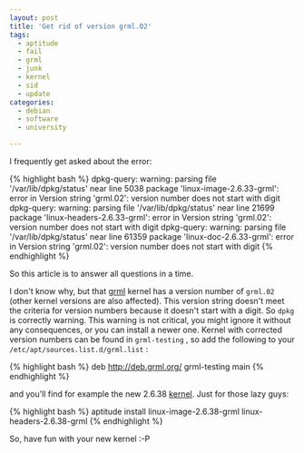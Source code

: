 ```yaml
---
layout: post
title: 'Get rid of version grml.02'
tags:
  - aptitude
  - fail
  - grml
  - junk
  - kernel
  - sid
  - update
categories:
  - debian
  - software
  - university

---
```


I frequently get asked about the error:



{% highlight bash %}
dpkg-query: warning: parsing file '/var/lib/dpkg/status' near line 5038 package 'linux-image-2.6.33-grml':
 error in Version string 'grml.02': version number does not start with digit
dpkg-query: warning: parsing file '/var/lib/dpkg/status' near line 21699 package 'linux-headers-2.6.33-grml':
 error in Version string 'grml.02': version number does not start with digit
dpkg-query: warning: parsing file '/var/lib/dpkg/status' near line 61359 package 'linux-doc-2.6.33-grml':
 error in Version string 'grml.02': version number does not start with digit
{% endhighlight %}



So this article is to answer all questions in a time.



I don't know why, but that <a href="http://grml.org/">grml</a> kernel has a version number of  `grml.02`  (other kernel versions are also affected). This version string doesn't meet the criteria for version numbers because it doesn't start with a digit. So  `dpkg`  is correctly warning. This warning is not critical, you might ignore it without any consequences, or you can install a newer one.
Kernel with corrected version numbers can be found in  `grml-testing` , so add the following to your  `/etc/apt/sources.list.d/grml.list` :



{% highlight bash %}
deb     http://deb.grml.org/ grml-testing main
{% endhighlight %}



and you'll find for example the new 2.6.38 <a href="http://www.kernel.org/">kernel</a>. Just for those lazy guys:



{% highlight bash %}
aptitude install linux-image-2.6.38-grml linux-headers-2.6.38-grml
{% endhighlight %}



So, have fun with your new kernel :-P
